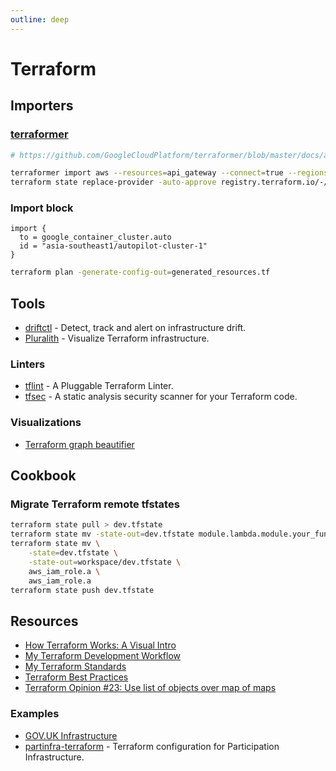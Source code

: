 ```yaml
---
outline: deep
---
```


# Terraform

## Importers

### [terraformer](https://github.com/GoogleCloudPlatform/terraformer)

```bash
# https://github.com/GoogleCloudPlatform/terraformer/blob/master/docs/aws.md

terraformer import aws --resources=api_gateway --connect=true --regions=ap-southeast-1
terraform state replace-provider -auto-approve registry.terraform.io/-/aws hashicorp/aws
```

### Import block

```hcl
import {
  to = google_container_cluster.auto
  id = "asia-southeast1/autopilot-cluster-1"
}
```

```bash
terraform plan -generate-config-out=generated_resources.tf
```

## Tools

- [driftctl](https://github.com/cloudskiff/driftctl) - Detect, track and alert on infrastructure drift.
- [Pluralith](https://pluralith.com/) - Visualize Terraform infrastructure.

### Linters

- [tflint](https://github.com/terraform-linters/tflint) - A Pluggable Terraform Linter.
- [tfsec](https://github.com/aquasecurity/tfsec/) - A static analysis security scanner for your Terraform code.

### Visualizations

- [Terraform graph beautifier](https://github.com/pcasteran/terraform-graph-beautifier)

## Cookbook

### Migrate Terraform remote tfstates

```bash
terraform state pull > dev.tfstate
terraform state mv -state-out=dev.tfstate module.lambda.module.your_function module.your_function
terraform state mv \
    -state=dev.tfstate \
    -state-out=workspace/dev.tfstate \
    aws_iam_role.a \
    aws_iam_role.a
terraform state push dev.tfstate
```

## Resources

- [How Terraform Works: A Visual Intro](https://betterprogramming.pub/how-terraform-works-a-visual-intro-6328cddbe067)
- [My Terraform Development Workflow](https://brendanthompson.com/posts/2021/11/my-terraform-development-workflow)
- [My Terraform Standards](https://brendanthompson.com/posts/2021/11/my-terraform-standards)
- [Terraform Best Practices](https://www.terraform-best-practices.com/)
- [Terraform Opinion #23: Use list of objects over map of maps](https://jq1.io/posts/opinion_23/)

### Examples

- [GOV.UK Infrastructure](https://github.com/alphagov/govuk-infrastructure)
- [partinfra-terraform](https://github.com/mozilla/partinfra-terraform) - Terraform configuration for Participation Infrastructure.
